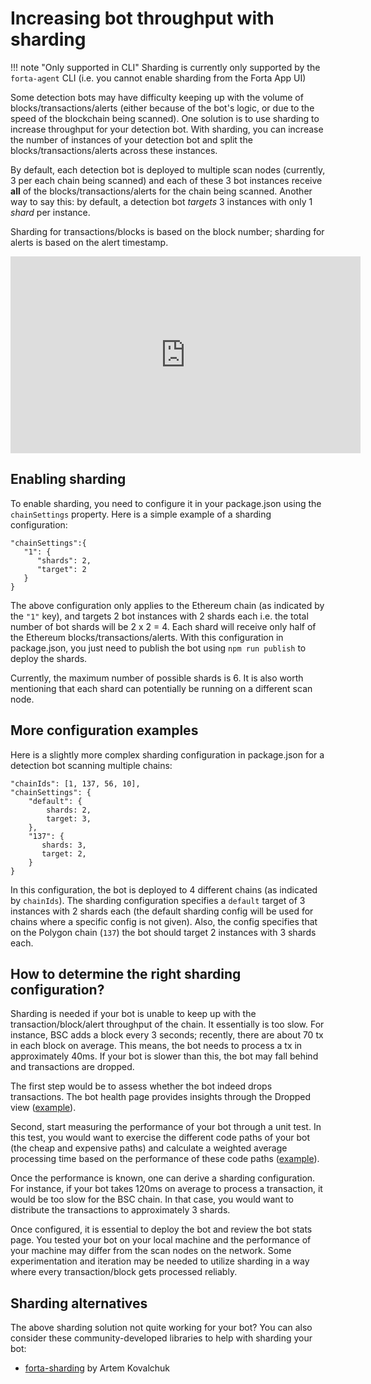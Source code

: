 # Increasing bot throughput with sharding

!!! note "Only supported in CLI"
      Sharding is currently only supported by the `forta-agent` CLI (i.e. you cannot enable sharding from the Forta App UI)

Some detection bots may have difficulty keeping up with the volume of blocks/transactions/alerts (either because of the bot's logic, or due to the speed of the blockchain being scanned). One solution is to use sharding to increase throughput for your detection bot. With sharding, you can increase the number of instances of your detection bot and split the blocks/transactions/alerts across these instances.

By default, each detection bot is deployed to multiple scan nodes (currently, 3 per each chain being scanned) and each of these 3 bot instances receive **all** of the blocks/transactions/alerts for the chain being scanned. Another way to say this: by default, a detection bot _targets_ 3 instances with only 1 _shard_ per instance.

Sharding for transactions/blocks is based on the block number; sharding for alerts is based on the alert timestamp.

<iframe width="560" height="315" src="https://www.youtube.com/embed/tTUrtvFgC34" title="YouTube video player" frameborder="0" allow="accelerometer; autoplay; clipboard-write; encrypted-media; gyroscope; picture-in-picture; web-share" allowfullscreen></iframe>

## Enabling sharding

To enable sharding, you need to configure it in your package.json using the `chainSettings` property. Here is a simple example of a sharding configuration:

```
"chainSettings":{
   "1": {
      "shards": 2,
      "target": 2
   }
}
```

The above configuration only applies to the Ethereum chain (as indicated by the `"1"` key), and targets 2 bot instances with 2 shards each i.e. the total number of bot shards will be 2 x 2 = 4. Each shard will receive only half of the Ethereum blocks/transactions/alerts. With this configuration in package.json, you just need to publish the bot using `npm run publish` to deploy the shards.

Currently, the maximum number of possible shards is 6. It is also worth mentioning that each shard can potentially be running on a different scan node.

## More configuration examples

Here is a slightly more complex sharding configuration in package.json for a detection bot scanning multiple chains:

```
"chainIds": [1, 137, 56, 10],
"chainSettings": {
    "default": {
        shards: 2,
        target: 3,
    },
    "137": {
       shards: 3,
       target: 2,
    }
}
```

In this configuration, the bot is deployed to 4 different chains (as indicated by `chainIds`). The sharding configuration specifies a `default` target of 3 instances with 2 shards each (the default sharding config will be used for chains where a specific config is not given). Also, the config specifies that on the Polygon chain (`137`) the bot should target 2 instances with 3 shards each.

## How to determine the right sharding configuration?

Sharding is needed if your bot is unable to keep up with the transaction/block/alert throughput of the chain. It essentially is too slow. For instance, BSC adds a block every 3 seconds; recently, there are about 70 tx in each block on average. This means, the bot needs to process a tx in approximately 40ms. If your bot is slower than this, the bot may fall behind and transactions are dropped. 

The first step would be to assess whether the bot indeed drops transactions. The bot health page provides insights through the Dropped view ([example](https://explorer.forta.network/bot/0xa91a31df513afff32b9d85a2c2b7e786fdd681b3cdd8d93d6074943ba31ae400)).

Second, start measuring the performance of your bot through a unit test. In this test, you would want to exercise the different code paths of your bot (the cheap and expensive paths) and calculate a weighted average processing time based on the performance of these code paths ([example](https://github.com/forta-network/starter-kits/blob/main/funding-tornado-cash-py/src/agent_test.py)). 

Once the performance is known, one can derive a sharding configuration. For instance, if your bot takes 120ms on average to process a transaction, it would be too slow for the BSC chain. In that case, you would want to distribute the transactions to approximately 3 shards.

Once configured, it is essential to deploy the bot and review the bot stats page. You tested your bot on your local machine and the performance of your machine may differ from the scan nodes on the network. Some experimentation and iteration may be needed to utilize sharding in a way where every transaction/block gets processed reliably.

## Sharding alternatives

The above sharding solution not quite working for your bot? You can also consider these community-developed libraries to help with sharding your bot:

- [forta-sharding](https://github.com/kovart/forta-sharding) by Artem Kovalchuk